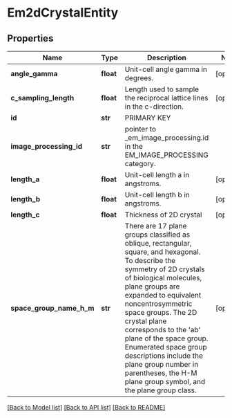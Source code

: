 # Em2dCrystalEntity

## Properties
Name | Type | Description | Notes
------------ | ------------- | ------------- | -------------
**angle_gamma** | **float** | Unit-cell angle gamma in degrees. | [optional] 
**c_sampling_length** | **float** | Length used to sample the reciprocal lattice lines in the c-direction. | [optional] 
**id** | **str** | PRIMARY KEY | 
**image_processing_id** | **str** | pointer to _em_image_processing.id in the EM_IMAGE_PROCESSING category. | 
**length_a** | **float** | Unit-cell length a in angstroms. | [optional] 
**length_b** | **float** | Unit-cell length b in angstroms. | [optional] 
**length_c** | **float** | Thickness of 2D crystal | [optional] 
**space_group_name_h_m** | **str** | There are 17 plane groups classified as oblique, rectangular, square, and hexagonal.  To describe the symmetry of 2D crystals of biological molecules,  plane groups are expanded to equivalent noncentrosymmetric space groups.  The 2D crystal plane corresponds to the &#x27;ab&#x27; plane of the space group.   Enumerated space group descriptions include the plane group number in parentheses,  the H-M plane group symbol, and the plane group class. | [optional] 

[[Back to Model list]](../README.md#documentation-for-models) [[Back to API list]](../README.md#documentation-for-api-endpoints) [[Back to README]](../README.md)


